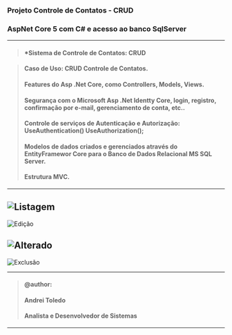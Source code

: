 ### Projeto Controle de Contatos - CRUD
### AspNet Core 5 com C# e acesso ao banco SqlServer

---
> #### *Sistema de Controle de Contatos: CRUD 

> #### Caso de Uso: CRUD Controle de Contatos.
> #### Features do Asp .Net Core, como Controllers, Models, Views.
> #### Segurança com o Microsoft Asp .Net Identty Core, login, registro, confirmação por e-mail, gerenciamento de conta, etc.. 
> #### Controle de serviços de Autenticação e Autorização: UseAuthentication() UseAuthorization();
> #### Modelos de dados criados e gerenciados através do EntityFramewor Core para o Banco de Dados Relacional MS SQL Server.
> #### Estrutura MVC.
---

![Listagem](https://user-images.githubusercontent.com/16118637/229023240-5ae25869-1baa-41c6-bdcc-ebefd3b5d5cc.png)
---
![Edição](https://user-images.githubusercontent.com/16118637/229023397-852565d7-841c-4f80-8e82-817e20953cb5.png)

![Alterado](https://user-images.githubusercontent.com/16118637/229023486-a52487d7-cd79-4da0-8055-4abf45593c51.png)
---
![Exclusão](https://user-images.githubusercontent.com/16118637/229023547-7e237c4f-9eac-413b-814e-d3a3eae7de3b.png)

----
>#### @author:                             
>#### Andrei Toledo                        
>#### Analista e Desenvolvedor de Sistemas 
----

